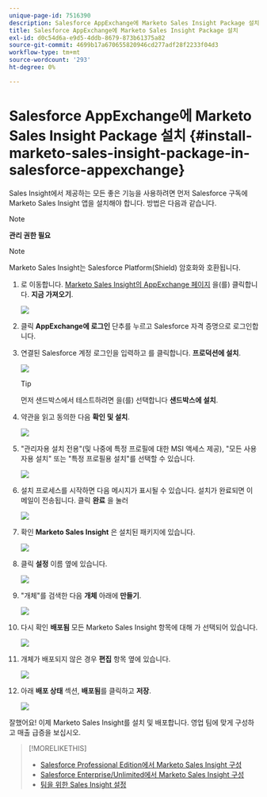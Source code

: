 ```yaml
---
unique-page-id: 7516390
description: Salesforce AppExchange에 Marketo Sales Insight Package 설치 - Marketo 문서 - 제품 설명서
title: Salesforce AppExchange에 Marketo Sales Insight Package 설치
exl-id: d0c54d6a-e9d5-4ddb-8679-873b61375a82
source-git-commit: 4699b17a670655820946cd277adf28f2233f04d3
workflow-type: tm+mt
source-wordcount: '293'
ht-degree: 0%

---
```


# Salesforce AppExchange에 Marketo Sales Insight Package 설치 {#install-marketo-sales-insight-package-in-salesforce-appexchange}

Sales Insight에서 제공하는 모든 좋은 기능을 사용하려면 먼저 Salesforce 구독에 Marketo Sales Insight 앱을 설치해야 합니다. 방법은 다음과 같습니다.

>[!NOTE]
>
>**관리 권한 필요**

>[!NOTE]
>
>Marketo Sales Insight는 Salesforce Platform(Shield) 암호화와 호환됩니다.

1. 로 이동합니다. [Marketo Sales Insight의 AppExchange 페이지](https://appexchange.salesforce.com/listingDetail?listingId=a0N30000001SVZmEAO) 을(를) 클릭합니다. **지금 가져오기**.

   ![](assets/install-marketo-sales-insight-package-in-salesforce-appexchange-1.png)

1. 클릭 **AppExchange에 로그인** 단추를 누르고 Salesforce 자격 증명으로 로그인합니다.

1. 연결된 Salesforce 계정 로그인을 입력하고 를 클릭합니다. **프로덕션에 설치**.

   ![](assets/three.png)

   >[!TIP]
   >
   >먼저 샌드박스에서 테스트하려면 을(를) 선택합니다 **샌드박스에 설치**.

1. 약관을 읽고 동의한 다음 **확인 및 설치**.

   ![](assets/four.png)

1. &quot;관리자용 설치 전용&quot;(및 나중에 특정 프로필에 대한 MSI 액세스 제공), &quot;모든 사용자용 설치&quot; 또는 &quot;특정 프로필용 설치&quot;를 선택할 수 있습니다.

   ![](assets/five.png)

1. 설치 프로세스를 시작하면 다음 메시지가 표시될 수 있습니다. 설치가 완료되면 이메일이 전송됩니다. 클릭 **완료** 을 눌러

   ![](assets/six.png)

1. 확인 **Marketo Sales Insight** 은 설치된 패키지에 있습니다.

   ![](assets/seven.png)

1. 클릭 **설정** 이름 옆에 있습니다.

   ![](assets/image2015-5-22-14-3a40-3a39.png)

1. &quot;개체&quot;를 검색한 다음 **개체** 아래에 **만들기**.

   ![](assets/image2015-5-22-14-3a42-3a7.png)

1. 다시 확인 **배포됨** 모든 Marketo Sales Insight 항목에 대해 가 선택되어 있습니다.

   ![](assets/image2015-5-27-16-3a15-3a58.png)

1. 개체가 배포되지 않은 경우 **편집** 항목 옆에 있습니다.

   ![](assets/image2014-9-24-17-3a23-3a45.png)

1. 아래 **배포 상태** 섹션, **배포됨**&#x200B;를 클릭하고 **저장**.

   ![](assets/image2014-9-24-17-3a24-3a0.png)

잘했어요! 이제 Marketo Sales Insight를 설치 및 배포합니다. 영업 팀에 맞게 구성하고 매출 급증을 보십시오.

>[!MORELIKETHIS]
>
>* [Salesforce Professional Edition에서 Marketo Sales Insight 구성](/help/marketo/product-docs/marketo-sales-insight/msi-for-salesforce/configuration/configure-marketo-sales-insight-in-salesforce-professional-edition.md)
>* [Salesforce Enterprise/Unlimited에서 Marketo Sales Insight 구성](/help/marketo/product-docs/marketo-sales-insight/msi-for-salesforce/configuration/configure-marketo-sales-insight-in-salesforce-enterprise-unlimited.md)
>* [팀을 위한 Sales Insight 설정](/help/marketo/product-docs/marketo-sales-insight/msi-for-salesforce/configuration/setting-up-sales-insight-for-your-team.md)

